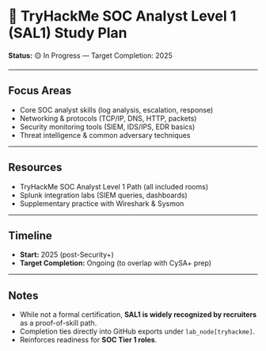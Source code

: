 # 🧪 TryHackMe SOC Analyst Level 1 (SAL1) Study Plan

**Status:** 🟡 In Progress — Target Completion: 2025  

---

## Focus Areas
- Core SOC analyst skills (log analysis, escalation, response)  
- Networking & protocols (TCP/IP, DNS, HTTP, packets)  
- Security monitoring tools (SIEM, IDS/IPS, EDR basics)  
- Threat intelligence & common adversary techniques  

---

## Resources
- TryHackMe SOC Analyst Level 1 Path (all included rooms)  
- Splunk integration labs (SIEM queries, dashboards)  
- Supplementary practice with Wireshark & Sysmon  

---

## Timeline
- **Start:** 2025 (post-Security+)  
- **Target Completion:** Ongoing (to overlap with CySA+ prep)  

---

## Notes
- While not a formal certification, **SAL1 is widely recognized by recruiters** as a proof-of-skill path.  
- Completion ties directly into GitHub exports under `lab_node[tryhackme]`.  
- Reinforces readiness for **SOC Tier 1 roles**.
